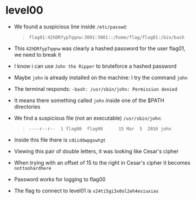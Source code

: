 # level00

- We found a suspicious line inside `/etc/passwd`:
    >`flag01:42hDRfypTqqnw:3001:3001::/home/flag/flag01:/bin/bash`

- This `42hDRfypTqqnw` was clearly a hashed password for the user flag01, we need to break it

- I know i can use `John the Ripper` to bruteforce a hashed password

- Maybe `john` is already installed on the machine: I try the command `john`

- The terminal responds: `-bash: /usr/sbin/john: Permission denied`

- It means there something called `john` inside one of the $PATH directories

- We find a suspicious file (not an executable) `/usr/sbin/john`: 
    >`----r--r--  1 flag00  flag00      15 Mar  5  2016 john`

- Inside this file there is `cdiiddwpgswtgt`

- Viewing this pair of double letters, it was looking like Cesar's cipher

- When trying with an offset of 15 to the right in Cesar's cipher it becomes `nottoohardhere`

- Password works for logging to flag00

- The flag to connect to level01 is `x24ti5gi3x0ol2eh4esiuxias`